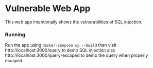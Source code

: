 # Vulnerable Web App
This web app intentionally shows the vulnerabilities of SQL injection.

### Running
Run the app using `docker-compose up --build` then visit http://localhost:3000/query to demo SQL injection also http://localhost:3000/query-escaped to demo the query when properly escaped.
